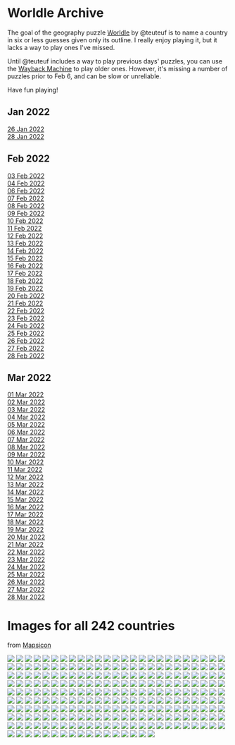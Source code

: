 # Worldle Archive

The goal of the geography puzzle [Worldle](https://worldle.teuteuf.fr) by
@teuteuf is to name a country in six or less guesses given only its outline.
I really enjoy playing it, but it lacks a way to play ones I've missed.

Until @teuteuf includes a way to play previous days' puzzles, you can use the
[Wayback Machine](https://web.archive.org/web/*/https://worldle.teuteuf.fr/) to
play older ones. However, it's missing a number of puzzles prior to Feb 6, and
can be slow or unreliable.

Have fun playing!

## Jan 2022
[26 Jan 2022](https://web.archive.org/web/20220126132630/https://worldle.teuteuf.fr/)  
[28 Jan 2022](https://web.archive.org/web/20220128035411/https://worldle.teuteuf.fr/)

## Feb 2022
[03 Feb 2022](https://web.archive.org/web/20220203081015/https://worldle.teuteuf.fr/)  
[04 Feb 2022](https://web.archive.org/web/20220204042914/https://worldle.teuteuf.fr/)  
[06 Feb 2022](https://web.archive.org/web/20220206193615/https://worldle.teuteuf.fr/)  
[07 Feb 2022](https://web.archive.org/web/20220207135159/https://worldle.teuteuf.fr/)  
[08 Feb 2022](https://web.archive.org/web/20220208131124/https://worldle.teuteuf.fr/)  
[09 Feb 2022](https://web.archive.org/web/20220209171030/https://worldle.teuteuf.fr/)  
[10 Feb 2022](https://web.archive.org/web/20220210053612/https://worldle.teuteuf.fr/)  
[11 Feb 2022](https://web.archive.org/web/20220211134828/https://worldle.teuteuf.fr/)  
[12 Feb 2022](https://web.archive.org/web/20220212175633/https://worldle.teuteuf.fr/)  
[13 Feb 2022](https://web.archive.org/web/20220213142421/https://worldle.teuteuf.fr/)  
[14 Feb 2022](https://web.archive.org/web/20220214140137/https://worldle.teuteuf.fr/)  
[15 Feb 2022](https://web.archive.org/web/20220215162534/https://worldle.teuteuf.fr/)  
[16 Feb 2022](https://web.archive.org/web/20220216145643/https://worldle.teuteuf.fr/)  
[17 Feb 2022](https://web.archive.org/web/20220217163932/https://worldle.teuteuf.fr/)  
[18 Feb 2022](https://web.archive.org/web/20220218171349/https://worldle.teuteuf.fr/)  
[19 Feb 2022](https://web.archive.org/web/20220219140503/https://worldle.teuteuf.fr/)  
[20 Feb 2022](https://web.archive.org/web/20220220155207/https://worldle.teuteuf.fr/)  
[21 Feb 2022](https://web.archive.org/web/20220221170959/https://worldle.teuteuf.fr/)  
[22 Feb 2022](https://web.archive.org/web/20220222143802/https://worldle.teuteuf.fr/)  
[23 Feb 2022](https://web.archive.org/web/20220223155759/https://worldle.teuteuf.fr/)  
[24 Feb 2022](https://web.archive.org/web/20220224171345/https://worldle.teuteuf.fr/)  
[25 Feb 2022](https://web.archive.org/web/20220225153629/https://worldle.teuteuf.fr/)  
[26 Feb 2022](https://web.archive.org/web/20220226145207/https://worldle.teuteuf.fr/)  
[27 Feb 2022](https://web.archive.org/web/20220227171953/https://worldle.teuteuf.fr/)  
[28 Feb 2022](https://web.archive.org/web/20220228140034/https://worldle.teuteuf.fr/)

## Mar 2022
[01 Mar 2022](https://web.archive.org/web/20220301130210/https://worldle.teuteuf.fr/)  
[02 Mar 2022](https://web.archive.org/web/20220302152622/https://worldle.teuteuf.fr/)  
[03 Mar 2022](https://web.archive.org/web/20220303063908/https://worldle.teuteuf.fr/)  
[04 Mar 2022](https://web.archive.org/web/20220304122134/https://worldle.teuteuf.fr/)  
[05 Mar 2022](https://web.archive.org/web/20220305075806/https://worldle.teuteuf.fr/)  
[06 Mar 2022](https://web.archive.org/web/20220306153012/https://worldle.teuteuf.fr/)  
[07 Mar 2022](https://web.archive.org/web/20220307044528/https://worldle.teuteuf.fr/)  
[08 Mar 2022](https://web.archive.org/web/20220308142840/https://worldle.teuteuf.fr/)  
[09 Mar 2022](https://web.archive.org/web/20220309074954/https://worldle.teuteuf.fr/)  
[10 Mar 2022](https://web.archive.org/web/20220310180630/https://worldle.teuteuf.fr/)  
[11 Mar 2022](https://web.archive.org/web/20220311164109/https://worldle.teuteuf.fr/)  
[12 Mar 2022](https://web.archive.org/web/20220312000318/https://worldle.teuteuf.fr/)  
[13 Mar 2022](https://web.archive.org/web/20220313050247/https://worldle.teuteuf.fr/)  
[14 Mar 2022](https://web.archive.org/web/20220314010453/https://worldle.teuteuf.fr/)  
[15 Mar 2022](https://web.archive.org/web/20220315135641/https://worldle.teuteuf.fr/)  
[16 Mar 2022](https://web.archive.org/web/20220316135859/https://worldle.teuteuf.fr/)  
[17 Mar 2022](https://web.archive.org/web/20220317050236/https://worldle.teuteuf.fr/)  
[18 Mar 2022](https://web.archive.org/web/20220318041447/https://worldle.teuteuf.fr/)  
[19 Mar 2022](https://web.archive.org/web/20220319035716/https://worldle.teuteuf.fr/)  
[20 Mar 2022](https://web.archive.org/web/20220320125643/https://worldle.teuteuf.fr/)  
[21 Mar 2022](https://web.archive.org/web/20220321213926/https://worldle.teuteuf.fr/)  
[22 Mar 2022](https://web.archive.org/web/20220322075325/https://worldle.teuteuf.fr/)  
[23 Mar 2022](https://web.archive.org/web/20220323140626/https://worldle.teuteuf.fr/)  
[24 Mar 2022](https://web.archive.org/web/20220324140635/https://worldle.teuteuf.fr/)  
[25 Mar 2022](https://web.archive.org/web/20220325062725/https://worldle.teuteuf.fr/)  
[26 Mar 2022](https://web.archive.org/web/20220326164735/https://worldle.teuteuf.fr/)  
[27 Mar 2022](https://web.archive.org/web/20220327035811/https://worldle.teuteuf.fr/)  
[28 Mar 2022](https://web.archive.org/web/20220328153455/https://worldle.teuteuf.fr/)  

# Images for all 242 countries
from [Mapsicon](https://github.com/djaiss/mapsicon)

<style>
    .content img {
        background-color: #ccc;
        border: 1px solid;
        max-height: 6rem;
    }
</style>

![](images/017.svg)
![](images/099.svg)
![](images/051.svg)
![](images/185.svg)
![](images/195.svg)
![](images/137.svg)
![](images/112.svg)
![](images/113.svg)
![](images/085.svg)
![](images/032.svg)
![](images/200.svg)
![](images/103.svg)
![](images/031.svg)
![](images/230.svg)
![](images/149.svg)
![](images/129.svg)
![](images/139.svg)
![](images/183.svg)
![](images/214.svg)
![](images/016.svg)
![](images/204.svg)
![](images/132.svg)
![](images/237.svg)
![](images/023.svg)
![](images/198.svg)
![](images/009.svg)
![](images/074.svg)
![](images/166.svg)
![](images/144.svg)
![](images/083.svg)
![](images/108.svg)
![](images/179.svg)
![](images/089.svg)
![](images/147.svg)
![](images/159.svg)
![](images/138.svg)
![](images/218.svg)
![](images/071.svg)
![](images/001.svg)
![](images/091.svg)
![](images/102.svg)
![](images/027.svg)
![](images/191.svg)
![](images/061.svg)
![](images/172.svg)
![](images/048.svg)
![](images/145.svg)
![](images/151.svg)
![](images/217.svg)
![](images/055.svg)
![](images/004.svg)
![](images/169.svg)
![](images/063.svg)
![](images/021.svg)
![](images/152.svg)
![](images/118.svg)
![](images/005.svg)
![](images/003.svg)
![](images/229.svg)
![](images/093.svg)
![](images/019.svg)
![](images/116.svg)
![](images/171.svg)
![](images/162.svg)
![](images/039.svg)
![](images/156.svg)
![](images/239.svg)
![](images/101.svg)
![](images/119.svg)
![](images/078.svg)
![](images/224.svg)
![](images/090.svg)
![](images/206.svg)
![](images/030.svg)
![](images/242.svg)
![](images/105.svg)
![](images/123.svg)
![](images/125.svg)
![](images/014.svg)
![](images/225.svg)
![](images/223.svg)
![](images/226.svg)
![](images/193.svg)
![](images/080.svg)
![](images/189.svg)
![](images/068.svg)
![](images/106.svg)
![](images/044.svg)
![](images/131.svg)
![](images/175.svg)
![](images/056.svg)
![](images/182.svg)
![](images/148.svg)
![](images/008.svg)
![](images/082.svg)
![](images/025.svg)
![](images/133.svg)
![](images/114.svg)
![](images/070.svg)
![](images/110.svg)
![](images/232.svg)
![](images/141.svg)
![](images/076.svg)
![](images/222.svg)
![](images/043.svg)
![](images/143.svg)
![](images/146.svg)
![](images/065.svg)
![](images/037.svg)
![](images/180.svg)
![](images/047.svg)
![](images/197.svg)
![](images/181.svg)
![](images/127.svg)
![](images/207.svg)
![](images/010.svg)
![](images/173.svg)
![](images/066.svg)
![](images/209.svg)
![](images/011.svg)
![](images/174.svg)
![](images/157.svg)
![](images/140.svg)
![](images/054.svg)
![](images/045.svg)
![](images/161.svg)
![](images/187.svg)
![](images/046.svg)
![](images/094.svg)
![](images/092.svg)
![](images/050.svg)
![](images/136.svg)
![](images/111.svg)
![](images/142.svg)
![](images/121.svg)
![](images/212.svg)
![](images/153.svg)
![](images/007.svg)
![](images/150.svg)
![](images/079.svg)
![](images/126.svg)
![](images/057.svg)
![](images/134.svg)
![](images/170.svg)
![](images/024.svg)
![](images/165.svg)
![](images/215.svg)
![](images/220.svg)
![](images/201.svg)
![](images/160.svg)
![](images/087.svg)
![](images/234.svg)
![](images/163.svg)
![](images/188.svg)
![](images/227.svg)
![](images/040.svg)
![](images/013.svg)
![](images/109.svg)
![](images/064.svg)
![](images/058.svg)
![](images/196.svg)
![](images/060.svg)
![](images/062.svg)
![](images/194.svg)
![](images/190.svg)
![](images/035.svg)
![](images/104.svg)
![](images/177.svg)
![](images/176.svg)
![](images/213.svg)
![](images/052.svg)
![](images/155.svg)
![](images/049.svg)
![](images/098.svg)
![](images/084.svg)
![](images/117.svg)
![](images/184.svg)
![](images/236.svg)
![](images/026.svg)
![](images/130.svg)
![](images/128.svg)
![](images/235.svg)
![](images/042.svg)
![](images/238.svg)
![](images/199.svg)
![](images/231.svg)
![](images/069.svg)
![](images/006.svg)
![](images/072.svg)
![](images/088.svg)
![](images/221.svg)
![](images/020.svg)
![](images/100.svg)
![](images/041.svg)
![](images/216.svg)
![](images/095.svg)
![](images/164.svg)
![](images/154.svg)
![](images/120.svg)
![](images/205.svg)
![](images/022.svg)
![](images/115.svg)
![](images/178.svg)
![](images/122.svg)
![](images/053.svg)
![](images/107.svg)
![](images/208.svg)
![](images/075.svg)
![](images/124.svg)
![](images/203.svg)
![](images/240.svg)
![](images/219.svg)
![](images/002.svg)
![](images/192.svg)
![](images/077.svg)
![](images/081.svg)
![](images/029.svg)
![](images/167.svg)
![](images/012.svg)
![](images/015.svg)
![](images/168.svg)
![](images/241.svg)
![](images/158.svg)
![](images/096.svg)
![](images/233.svg)
![](images/038.svg)
![](images/073.svg)
![](images/033.svg)
![](images/135.svg)
![](images/211.svg)
![](images/034.svg)
![](images/086.svg)
![](images/028.svg)
![](images/097.svg)
![](images/067.svg)
![](images/018.svg)
![](images/036.svg)
![](images/059.svg)
![](images/210.svg)
![](images/228.svg)
![](images/186.svg)
![](images/202.svg)
